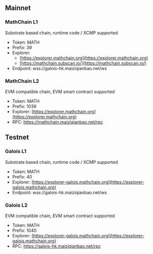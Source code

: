 ## Mainnet

### MathChain L1

Substrate based chain, runtime code / XCMP supported

- Token: MATH
- Prefix: 39
- Explorer:
    - [https://explorer.mathchain.org](https://explorer.mathchain.org)
    - [https://mathchain.subscan.io/](https://mathchain.subscan.io/)
- Endpoint: wss://galois-hk.maiziqianbao.net/ws

### MathChain L2

EVM compatible chain, EVM smart contract supported

- Token: MATH
- Prefix: 1039
- Explorer: [https://explorer.mathchain.org](https://explorer.mathchain.org)
- RPC: https://mathchain.maiziqianbao.net/rpc

## Testnet

### Galois L1

Substrate based chain, runtime code / XCMP supported

- Token: MATH
- Prefix: 40
- Explorer: [https://explorer-galois.mathchain.org](https://explorer-galois.mathchain.org)
- Endpoint: wss://galois-hk.maiziqianbao.net/ws

### Galois L2

EVM compatible chain, EVM smart contract supported

- Token: MATH
- Prefix: 1040
- Explorer: [https://explorer-galois.mathchain.org](https://explorer-galois.mathchain.org)
- RPC: https://galois-hk.maiziqianbao.net/rpc
